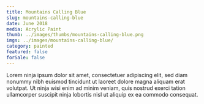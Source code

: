 ```yaml
---
title: Mountains Calling Blue
slug: mountains-calling-blue
date: June 2018
media: Acrylic Paint
thumb: ../images/thumbs/mountains-calling-blue.png
imgs: ../images/mountains-calling-blue/
category: painted
featured: false
forSale: false
---
```


Lorem ninja ipsum dolor sit amet, consectetuer adipiscing elit, sed diam nonummy nibh euismod tincidunt ut laoreet dolore magna aliquam erat volutpat. Ut ninja wisi enim ad minim veniam, quis nostrud exerci tation ullamcorper suscipit ninja lobortis nisl ut aliquip ex ea commodo consequat.